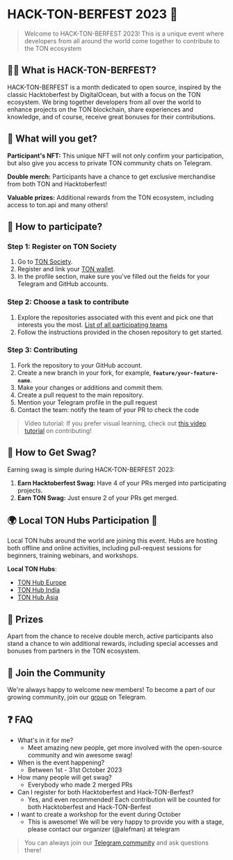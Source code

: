 # HACK-TON-BERFEST 2023 🚀



>Welcome to HACK-TON-BERFEST 2023! This is a unique event where developers from all around the world come together to contribute to the TON ecosystem

## 👨‍💻 What is HACK-TON-BERFEST?
HACK-TON-BERFEST is a month dedicated to open source, inspired by the classic Hacktoberfest by DigitalOcean, but with a focus on the TON ecosystem. We bring together developers from all over the world to enhance projects on the TON blockchain, share experiences and knowledge, and of course, receive great bonuses for their contributions.

## 🎁 What will you get?

**Participant's NFT:** This unique NFT will not only confirm your participation, but also give you access to private TON community chats on Telegram.

**Double merch:** Participants have a chance to get exclusive merchandise from both TON and Hacktoberfest!

**Valuable prizes:** Additional rewards from the TON ecosystem, including access to ton.api and many others!

## 🚀 How to participate?

### Step 1: Register on TON Society
1. Go to [TON Society]().
2. Register and link your [TON wallet]("https://ton.org/wallets?locale=en&pagination[limit]=-1").
3. In the profile section, make sure you've filled out the fields for your Telegram and GitHub accounts.

### Step 2: Choose a task to contribute
1. Explore the repositories associated with this event and pick one that interests you the most. [List of all participating teams](https://github.com/alefmanvladimir/HACK-TON-BERFEST-2023/blob/main/PROJECTS.md)
2. Follow the instructions provided in the chosen repository to get started.

### Step 3: Contributing
1. Fork the repository to your GitHub account.
2. Create a new branch in your fork, for example, **`feature/your-feature-name`**.
3. Make your changes or additions and commit them.
4. Create a pull request to the main repository.
5. Mention your Telegram profile in the pull request
6. Contact the team: notify the team of your PR to check the code

>Video tutorial: If you prefer visual learning, check out [this video tutorial]() on contributing!

##  🎁 How to Get Swag?
Earning swag is simple during HACK-TON-BERFEST 2023:

1. **Earn Hacktoberfest Swag:** Have 4 of your PRs merged into participating projects.
2. **Earn TON Swag:** Just ensure 2 of your PRs get merged.

## 🌍 Local TON Hubs Participation 📍

Local TON hubs around the world are joining this event. Hubs are hosting both offline and online activities, including pull-request sessions for beginners, training webinars, and workshops.

**Local TON Hubs**:

- [TON Hub Europe](https://t.me/TONSocietyEurope)
- [TON Hub India]()
- [TON Hub Asia]()

## 🎉 Prizes
Apart from the chance to receive double merch, active participants also stand a chance to win additional rewards, including special accesses and bonuses from partners in the TON ecosystem.

## 🚀 Join the Community

We're always happy to welcome new members! To become a part of our growing community, join our [group](https://t.me/hack_ton_berfest_2023) on Telegram.

## ❓ FAQ
- What's in it for me?
  - Meet amazing new people, get more involved with the open-source community and win awesome swag!
- When is the event happening?
  - Between 1st - 31st October 2023
- How many people will get swag?
  - Everybody who made 2 merged PRs
- Can I register for both Hacktoberfest and Hack-TON-Berfest?
  - Yes, and even recommended! Each contribution will be counted for both Hacktoberfest and Hack-TON-Berfest
- I want to create a workshop for the event during October
  - This is awesome! We will be very happy to provide you with a stage, please contact our organizer (@alefman) at telegram

> You can always join our [Telegram community](https://t.me/hack_ton_berfest_2023) and ask questions there!

